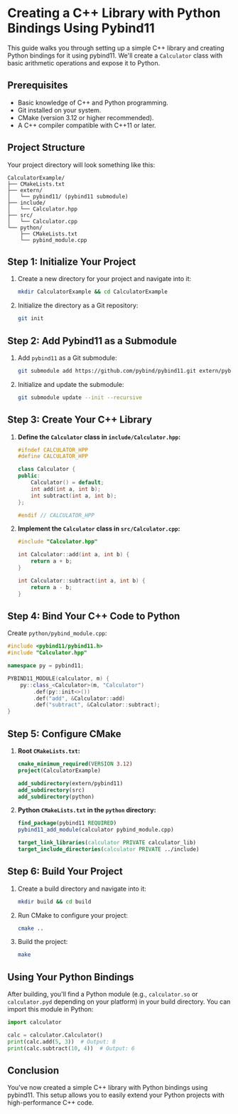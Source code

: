 # Creating a C++ Library with Python Bindings Using Pybind11

This guide walks you through setting up a simple C++ library and creating Python bindings for it using pybind11. We'll create a `Calculator` class with basic arithmetic operations and expose it to Python.

## Prerequisites

- Basic knowledge of C++ and Python programming.
- Git installed on your system.
- CMake (version 3.12 or higher recommended).
- A C++ compiler compatible with C++11 or later.

## Project Structure

Your project directory will look something like this:

```
CalculatorExample/
├── CMakeLists.txt
├── extern/
│   └── pybind11/ (pybind11 submodule)
├── include/
│   └── Calculator.hpp
├── src/
│   └── Calculator.cpp
└── python/
    ├── CMakeLists.txt
    └── pybind_module.cpp
```

## Step 1: Initialize Your Project

1. Create a new directory for your project and navigate into it:

   ```bash
   mkdir CalculatorExample && cd CalculatorExample
   ```

2. Initialize the directory as a Git repository:

   ```bash
   git init
   ```

## Step 2: Add Pybind11 as a Submodule

1. Add `pybind11` as a Git submodule:

   ```bash
   git submodule add https://github.com/pybind/pybind11.git extern/pybind11
   ```

2. Initialize and update the submodule:

   ```bash
   git submodule update --init --recursive
   ```

## Step 3: Create Your C++ Library

1. **Define the `Calculator` class in `include/Calculator.hpp`:**

   ```cpp
   #ifndef CALCULATOR_HPP
   #define CALCULATOR_HPP

   class Calculator {
   public:
       Calculator() = default;
       int add(int a, int b);
       int subtract(int a, int b);
   };

   #endif // CALCULATOR_HPP
   ```

2. **Implement the `Calculator` class in `src/Calculator.cpp`:**

   ```cpp
   #include "Calculator.hpp"

   int Calculator::add(int a, int b) {
       return a + b;
   }

   int Calculator::subtract(int a, int b) {
       return a - b;
   }
   ```

## Step 4: Bind Your C++ Code to Python

Create `python/pybind_module.cpp`:

```cpp
#include <pybind11/pybind11.h>
#include "Calculator.hpp"

namespace py = pybind11;

PYBIND11_MODULE(calculator, m) {
    py::class_<Calculator>(m, "Calculator")
        .def(py::init<>())
        .def("add", &Calculator::add)
        .def("subtract", &Calculator::subtract);
}
```

## Step 5: Configure CMake

1. **Root `CMakeLists.txt`:**

   ```cmake
   cmake_minimum_required(VERSION 3.12)
   project(CalculatorExample)

   add_subdirectory(extern/pybind11)
   add_subdirectory(src)
   add_subdirectory(python)
   ```

2. **Python `CMakeLists.txt` in the `python` directory:**

   ```cmake
   find_package(pybind11 REQUIRED)
   pybind11_add_module(calculator pybind_module.cpp)

   target_link_libraries(calculator PRIVATE calculator_lib)
   target_include_directories(calculator PRIVATE ../include)
   ```

## Step 6: Build Your Project

1. Create a build directory and navigate into it:

   ```bash
   mkdir build && cd build
   ```

2. Run CMake to configure your project:

   ```bash
   cmake ..
   ```

3. Build the project:

   ```bash
   make
   ```

## Using Your Python Bindings

After building, you'll find a Python module (e.g., `calculator.so` or `calculator.pyd` depending on your platform) in your build directory. You can import this module in Python:

```python
import calculator

calc = calculator.Calculator()
print(calc.add(5, 3))  # Output: 8
print(calc.subtract(10, 4))  # Output: 6
```

## Conclusion

You've now created a simple C++ library with Python bindings using pybind11. This setup allows you to easily extend your Python projects with high-performance C++ code.